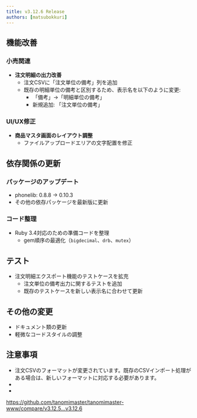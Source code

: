 ```yaml
---
title: v3.12.6 Release
authors: [matsubokkuri]
---
```


<!-- truncate -->

## 機能改善

### 小売関連

- **注文明細の出力改善**
  - 注文CSVに「注文単位の備考」列を追加
  - 既存の明細単位の備考と区別するため、表示名を以下のように変更:
    - 「備考」→「明細単位の備考」
    - 新規追加: 「注文単位の備考」

### UI/UX修正

- **商品マスタ画面のレイアウト調整**
  - ファイルアップロードエリアの文字配置を修正

## 依存関係の更新

### パッケージのアップデート

- phonelib: 0.8.8 → 0.10.3
- その他の依存パッケージを最新版に更新

### コード整理

- Ruby 3.4対応のための準備コードを整理
  - gem順序の最適化（`bigdecimal`、`drb`、`mutex`）

## テスト

- 注文明細エクスポート機能のテストケースを拡充
  - 注文単位の備考出力に関するテストを追加
  - 既存のテストケースを新しい表示名に合わせて更新

## その他の変更

- ドキュメント類の更新
- 軽微なコードスタイルの調整

## 注意事項

- 注文CSVのフォーマットが変更されています。既存のCSVインポート処理がある場合は、新しいフォーマットに対応する必要があります。
-
-
https://github.com/tanomimaster/tanomimaster-www/compare/v3.12.5...v3.12.6

